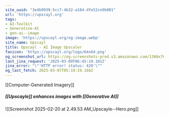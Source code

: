 ```yaml
---
site_uuid: "3e4b9939-5cc7-4b32-a184-dfe52ce9b001"
url: 'https://upscayl.org'
tags:
- AI-Toolkit
- Generative-AI
- gen-ai--image
image: 'https://upscayl.org/og-image.webp'
site_name: Upscayl
title: Upscayl - AI Image Upscaler
favicon: 'https://upscayl.org/logo/64x64.png'
og_screenshot_url: https://og-screenshots-prod.s3.amazonaws.com/1366x768/80/false/cfe28d1101cd81df250a1834fb0964fbccd0be95377182d9e281c3b3b69bc19c.jpeg
last_jina_request: '2025-03-09T06:45:19.101Z'
jina_error: "\"'HTTP error! status: 429'\""
og_last_fetch: 2025-03-07T05:19:19.166Z
---
```

[[Computer-Generated Imagery]]

##### [[Upscayle]] enhances images with [[Generative AI]]
![[Screenshot 2025-02-20 at 2.49.53 AM_Upscayle--Hero.png]]
